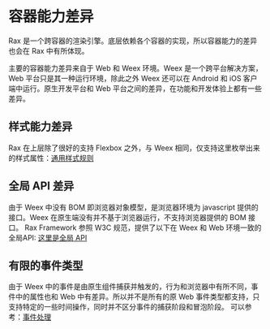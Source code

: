 # 容器能力差异

Rax 是一个跨容器的渲染引擎。底层依赖各个容器的实现，所以容器能力的差异也会在 Rax 中有所体现。

主要的容器能力差异来自于 Web 和 Weex 环境。Weex 是一个跨平台解决方案，Web 平台只是其一种运行环境，除此之外 Weex 还可以在 Android 和 iOS 客户端中运行。原生开发平台和 Web 平台之间的差异，在功能和开发体验上都有一些差异。

## 样式能力差异

Rax 在上层除了很好的支持 Flexbox 之外，与 Weex 相同，仅支持这里枚举出来的样式属性：[通用样式规则](http://weex.alibaba-inc.com/cn/references/common-style.html)

## 全局 API 差异

由于 Weex 中没有 BOM 即浏览器对象模型，是浏览器环境为 javascript 提供的接口。Weex 在原生端没有并不基于浏览器运行，不支持浏览器提供的 BOM 接口。 Rax Framework 参照 W3C 规范，提供了以下在 Weex 和 Web 环境一致的全局API: [这里是全局 API](/guide/api)

## 有限的事件类型

由于 Weex 中的事件是由原生组件捕获并触发的，行为和浏览器中有所不同，事件中的属性也和 Web 中有差异。所以并不是所有的原 Web 事件类型都支持，只支持特定的一些时间操作，同时并不区分事件的捕获阶段和冒泡阶段。 可以参考：[事件处理](/guide/event-handle)

